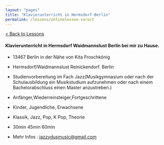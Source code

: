 ```yaml
---
layout: "pages"
title: "Klavierunterricht in Hermsdorf-Berlin"
permalink: /lessons/onlinelesson-vorort
---
```

<a href="/lessons">< Back to Lessons</a>

#### Klavierunterricht in Hermsdorf Waidmannslust Berlin bei mir zu Hause.

- 13467 Berlin in der Nähe von Kita Froschkönig
- Hermsdorf/Waidmannslust Reinickendorf. Berlin

- Studienvorbereitung im Fach Jazz(Musikgymnasium oder nach der Schulausbildung ein Musikstudium aufzunehmen oder nach einem Bachelorabschluss einen Master anzustreben.)

- Anfänger,Wiederreinsteiger,Fortgeschrittene

- Kinder, Jugendliche, Erwachsene

- Klassik, Jazz, Pop, K Pop, Theorie

- 30min 45min 60min 

- Mehr Infos : jazzydusmusic@gmail.com
